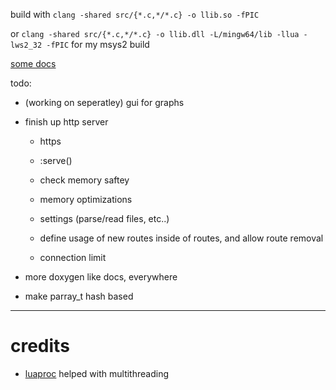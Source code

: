 build with `clang -shared src/{*.c,*/*.c} -o llib.so -fPIC`

or `clang -shared src/{*.c,*/*.c} -o llib.dll -L/mingw64/lib -llua -lws2_32 -fPIC` for my msys2 build

[some docs](docs/)

todo:

* (working on seperatley) gui for graphs

* finish up http server

    * https 

    * <res>:serve()

    * check memory saftey

    * memory optimizations

    * settings (parse/read files, etc..)

    * define usage of new routes inside of routes, and allow route removal

    * connection limit

* more doxygen like docs, everywhere

* make parray_t hash based


----

# credits

* [luaproc](https://github.com/askyrme/luaproc) helped with multithreading

